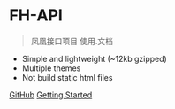 
# FH-API

> 凤凰接口项目 使用.文档

* Simple and lightweight (~12kb gzipped)
* Multiple themes
* Not build static html files

[GitHub](https://github.com/docsifyjs/docsify/)
[Getting Started](#FH-API)

